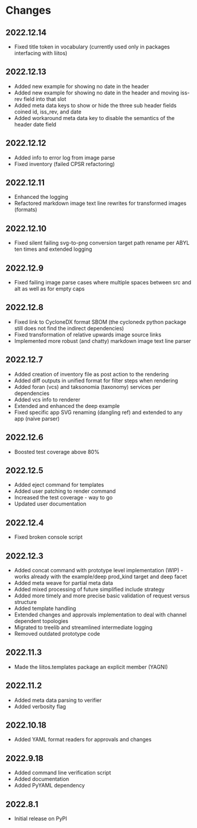 # Changes

## 2022.12.14

* Fixed title token in vocabulary (currently used only in packages interfacing with liitos)

## 2022.12.13

* Added new example for showing no date in the header
* Added new example for showing no date in the header and moving iss-rev field into that slot
* Added meta data keys to show or hide the three sub header fields coined id, iss_rev, and date
* Added workaround meta data key to disable the semantics of the header date field

## 2022.12.12

* Added info to error log from image parse
* Fixed inventory (failed CPSR refactoring)

## 2022.12.11

* Enhanced the logging
* Refactored markdown image text line rewrites for transformed images (formats)

## 2022.12.10

* Fixed silent failing svg-to-png conversion target path rename per ABYL ten times and extended logging

## 2022.12.9

* Fixed failing image parse cases where multiple spaces between src and alt as well as for empty caps

## 2022.12.8

* Fixed link to CycloneDX format SBOM (the cyclonedx python package still does not find the indirect dependencies)
* Fixed transformation of relative upwards image source links
* Implemented more robust (and chatty) markdown image text line parser

## 2022.12.7

* Added creation of inventory file as post action to the rendering
* Added diff outputs in unified format for filter steps when rendering
* Added foran (vcs) and taksonomia (taxonomy) services per dependencies
* Added vcs info to renderer
* Extended and enhanced the deep example
* Fixed specific app SVG renaming (dangling ref) and extended to any app (naive parser)

## 2022.12.6

* Boosted test coverage above 80%

## 2022.12.5

* Added eject command for templates
* Added user patching to render command
* Increased the test coverage - way to go
* Updated user documentation

## 2022.12.4

* Fixed broken console script

## 2022.12.3

* Added concat command with prototype level implementation (WIP) - works already with the example/deep prod_kind target and deep facet
* Added meta weave for partial meta data
* Added mixed processing of future simplified include strategy
* Added more timely and more precise basic validation of request versus structure
* Added template handling
* Extended changes and approvals implementation to deal with channel dependent topologies
* Migrated to treelib and streamlined intermediate logging
* Removed outdated prototype code

## 2022.11.3

* Made the liitos.templates package an explicit member (YAGNI)

## 2022.11.2

* Added meta data parsing to verifier
* Added verbosity flag

## 2022.10.18

* Added YAML format readers for approvals and changes

## 2022.9.18

* Added command line verification script
* Added documentation
* Added PyYAML dependency

## 2022.8.1

* Initial release on PyPI
